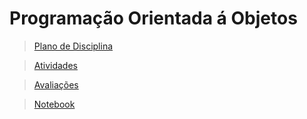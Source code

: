 # Programação Orientada á Objetos

> [Plano de Disciplina](/segundo-periodo/poo/plano%20de%20disciplina_POO_2023-2-266.pdf)

> [Atividades](/segundo-periodo/poo/atividades/README.md)

> [Avaliações](/segundo-periodo/poo/avaliacoes/README.md)

> [Notebook](https://colab.research.google.com/drive/1xUAWBQfD61oLKJ2xmpjHwrOp2H_eOrl5?usp=sharing&authuser=1)
